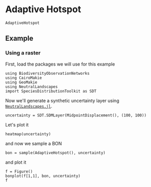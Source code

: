 # Adaptive Hotspot


```@docs; canonical=false
AdaptiveHotspot
```

## Example 

### Using a raster 

First, load the packages we will use for this example

```@example 1
using BiodiversityObservationNetworks 
using CairoMakie
using GeoMakie
using NeutralLandscapes
import SpeciesDistributionToolkit as SDT
```

Now we'll generate a synthetic uncertainty layer using
[`NeutralLandscapes.jl`](http://docs.ecojulia.org/NeutralLandscapes.jl/dev/).


```@example 1
uncertainty = SDT.SDMLayer(MidpointDisplacement(), (100, 100))
```

Let's plot it

```@example 1
heatmap(uncertainty)
```

and now we sample a BON

```@example 1
bon = sample(AdaptiveHotspot(), uncertainty)
```

and plot it

```@example 1
f = Figure()
bonplot(f[1,1], bon, uncertainty)
f
```

